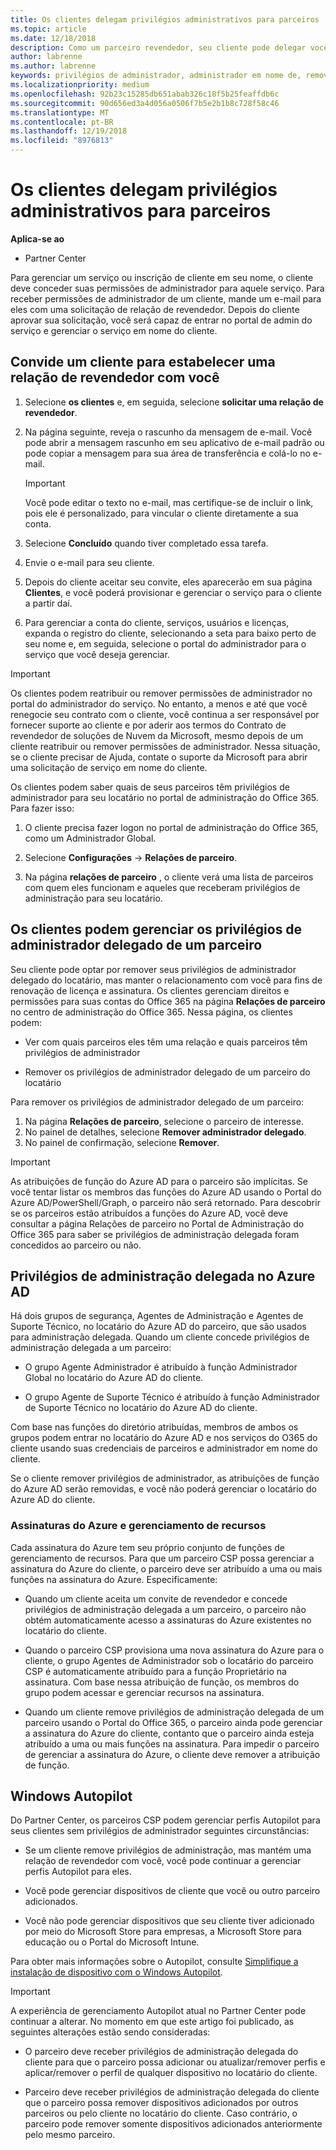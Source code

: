 ```yaml
---
title: Os clientes delegam privilégios administrativos para parceiros | Partner Center
ms.topic: article
ms.date: 12/18/2018
description: Como um parceiro revendedor, seu cliente pode delegar você para ser seu administrador. Eles também podem remover privilégios.
author: labrenne
ms.author: labrenne
keywords: privilégios de administrador, administrador em nome de, remover privilégios, DAP, AOBO
ms.localizationpriority: medium
ms.openlocfilehash: 92b23c15285db651abab326c18f5b25feaffdb6c
ms.sourcegitcommit: 90d656ed3a4d056a0506f7b5e2b1b8c728f58c46
ms.translationtype: MT
ms.contentlocale: pt-BR
ms.lasthandoff: 12/19/2018
ms.locfileid: "8976813"
---
```

# <a name="customers-delegate-administration-privileges-to-partners"></a>Os clientes delegam privilégios administrativos para parceiros

**Aplica-se ao**

-  Partner Center

Para gerenciar um serviço ou inscrição de cliente em seu nome, o cliente deve conceder suas permissões de administrador para aquele serviço. Para receber permissões de administrador de um cliente, mande um e-mail para eles com uma solicitação de relação de revendedor. Depois do cliente aprovar sua solicitação, você será capaz de entrar no portal de admin do serviço e gerenciar o serviço em nome do cliente. 

## <a name="invite-a-customer-to-establish-a-reseller-relationship-with-you"></a>Convide um cliente para estabelecer uma relação de revendedor com você

1.  Selecione **os clientes** e, em seguida, selecione **solicitar uma relação de revendedor**.

2.  Na página seguinte, reveja o rascunho da mensagem de e-mail. Você pode abrir a mensagem rascunho em seu aplicativo de e-mail padrão ou pode copiar a mensagem para sua área de transferência e colá-lo no e-mail. 

    >[!IMPORTANT]
    >Você pode editar o texto no e-mail, mas certifique-se de incluir o link, pois ele é personalizado, para vincular o cliente diretamente a sua conta. 
    
3.  Selecione **Concluído** quando tiver completado essa tarefa.

4.  Envie o e-mail para seu cliente.

5.  Depois do cliente aceitar seu convite, eles aparecerão em sua página **Clientes**, e você poderá provisionar e gerenciar o serviço para o cliente a partir daí.

6.  Para gerenciar a conta do cliente, serviços, usuários e licenças, expanda o registro do cliente, selecionando a seta para baixo perto de seu nome e, em seguida, selecione o portal do administrador para o serviço que você deseja gerenciar.

>[!IMPORTANT]  
>Os clientes podem reatribuir ou remover permissões de administrador no portal do administrador do serviço. No entanto, a menos e até que você renegocie seu contrato com o cliente, você continua a ser responsável por fornecer suporte ao cliente e por aderir aos termos do Contrato de revendedor de soluções de Nuvem da Microsoft, mesmo depois de um cliente reatribuir ou remover permissões de administrador. Nessa situação, se o cliente precisar de Ajuda, contate o suporte da Microsoft para abrir uma solicitação de serviço em nome do cliente.

Os clientes podem saber quais de seus parceiros têm privilégios de administrador para seu locatário no portal de administração do Office 365. Para fazer isso:

1. O cliente precisa fazer logon no portal de administração do Office 365, como um Administrador Global.

2. Selecione **Configurações** → **Relações de parceiro**.

3. Na página **relações de parceiro** , o cliente verá uma lista de parceiros com quem eles funcionam e aqueles que receberam privilégios de administração para seu locatário.

## <a name="customers-can-manage-a-partners-delegated-admin-privileges"></a>Os clientes podem gerenciar os privilégios de administrador delegado de um parceiro 

Seu cliente pode optar por remover seus privilégios de administrador delegado do locatário, mas manter o relacionamento com você para fins de renovação de licença e assinatura. Os clientes gerenciam direitos e permissões para suas contas do Office 365 na página **Relações de parceiro** no centro de administração do Office 365. Nessa página, os clientes podem:

- Ver com quais parceiros eles têm uma relação e quais parceiros têm privilégios de administrador

- Remover os privilégios de administrador delegado de um parceiro do locatário

Para remover os privilégios de administrador delegado de um parceiro:

1. Na página **Relações de parceiro**, selecione o parceiro de interesse.
2. No painel de detalhes, selecione **Remover administrador delegado**.
3. No painel de confirmação, selecione **Remover**.

>[!IMPORTANT]  
>As atribuições de função do Azure AD para o parceiro são implícitas. Se você tentar listar os membros das funções do Azure AD usando o Portal do Azure AD/PowerShell/Graph, o parceiro não será retornado. Para descobrir se os parceiros estão atribuídos a funções do Azure AD, você deve consultar a página Relações de parceiro no Portal de Administração do Office 365 para saber se privilégios de administração delegada foram concedidos ao parceiro ou não.

## <a name="delegated-admin-privileges-in-azure-ad"></a>Privilégios de administração delegada no Azure AD 

Há dois grupos de segurança, Agentes de Administração e Agentes de Suporte Técnico, no locatário do Azure AD do parceiro, que são usados para administração delegada. Quando um cliente concede privilégios de administração delegada a um parceiro:

- O grupo Agente Administrador é atribuído à função Administrador Global no locatário do Azure AD do cliente.

- O grupo Agente de Suporte Técnico é atribuído à função Administrador de Suporte Técnico no locatário do Azure AD do cliente.

Com base nas funções do diretório atribuídas, membros de ambos os grupos podem entrar no locatário do Azure AD e nos serviços do O365 do cliente usando suas credenciais de parceiros e administrador em nome do cliente.

Se o cliente remover privilégios de administrador, as atribuições de função do Azure AD serão removidas, e você não poderá gerenciar o locatário do Azure AD do cliente.

### <a name="azure-subscriptions-and-resource-management"></a>Assinaturas do Azure e gerenciamento de recursos

Cada assinatura do Azure tem seu próprio conjunto de funções de gerenciamento de recursos. Para que um parceiro CSP possa gerenciar a assinatura do Azure do cliente, o parceiro deve ser atribuído a uma ou mais funções na assinatura do Azure. Especificamente:

- Quando um cliente aceita um convite de revendedor e concede privilégios de administração delegada a um parceiro, o parceiro não obtém automaticamente acesso a assinaturas do Azure existentes no locatário do cliente.

- Quando o parceiro CSP provisiona uma nova assinatura do Azure para o cliente, o grupo Agentes de Administrador sob o locatário do parceiro CSP é automaticamente atribuído para a função Proprietário na assinatura. Com base nessa atribuição de função, os membros do grupo podem acessar e gerenciar recursos na assinatura.

- Quando um cliente remove privilégios de administração delegada de um parceiro usando o Portal do Office 365, o parceiro ainda pode gerenciar a assinatura do Azure do cliente, contanto que o parceiro ainda esteja atribuído a uma ou mais funções na assinatura. Para impedir o parceiro de gerenciar a assinatura do Azure, o cliente deve remover a atribuição de função.

## <a name="windows-autopilot"></a>Windows Autopilot

<!--Maggie, 12/5/18 - Removed table showing what different CSP partner types can and can't do because all partner types are now in parity. As per Bhavya Chopra in bug 19841770.-->

Do Partner Center, os parceiros CSP podem gerenciar perfis Autopilot para seus clientes sem privilégios de administrador seguintes circunstâncias: 

- Se um cliente remove privilégios de administração, mas mantém uma relação de revendedor com você, você pode continuar a gerenciar perfis Autopilot para eles.

- Você pode gerenciar dispositivos de cliente que você ou outro parceiro adicionados. 

- Você não pode gerenciar dispositivos que seu cliente tiver adicionado por meio do Microsoft Store para empresas, a Microsoft Store para educação ou o Portal do Microsoft Intune.

Para obter mais informações sobre o Autopilot, consulte [Simplifique a instalação de dispositivo com o Windows Autopilot](https://docs.microsoft.com/partner-center/autopilot).

>[!IMPORTANT]  
>A experiência de gerenciamento Autopilot atual no Partner Center pode continuar a alterar. No momento em que este artigo foi publicado, as seguintes alterações estão sendo consideradas:

- O parceiro deve receber privilégios de administração delegada do cliente para que o parceiro possa adicionar ou atualizar/remover perfis e aplicar/remover o perfil de qualquer dispositivo no locatário do cliente.

- Parceiro deve receber privilégios de administração delegada do cliente que o parceiro possa remover dispositivos adicionados por outros parceiros ou pelo cliente no locatário do cliente. Caso contrário, o parceiro pode remover somente dispositivos adicionados anteriormente pelo mesmo parceiro.
